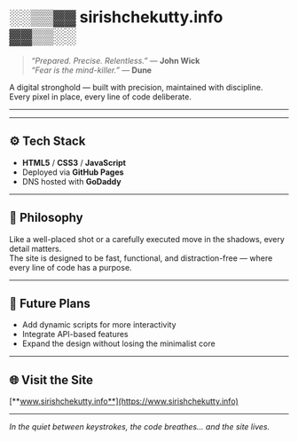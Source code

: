 # ░░▒▒▓▓ sirishchekutty.info ▓▓▒▒░░

> *“Prepared. Precise. Relentless.”* — **John Wick**  
> *“Fear is the mind-killer.”* — **Dune**  

A digital stronghold — built with precision, maintained with discipline.  
Every pixel in place, every line of code deliberate.  

---



---

## ⚙️ Tech Stack  
- **HTML5** / **CSS3** / **JavaScript**  
- Deployed via **GitHub Pages**  
- DNS hosted with **GoDaddy**  

---

## 🎯 Philosophy  
Like a well-placed shot or a carefully executed move in the shadows, every detail matters.  
The site is designed to be fast, functional, and distraction-free — where every line of code has a purpose.  

---

## 🚀 Future Plans  
- Add dynamic scripts for more interactivity  
- Integrate API-based features  
- Expand the design without losing the minimalist core  

---

## 🌐 Visit the Site  
[**www.sirishchekutty.info**](https://www.sirishchekutty.info)  

---

*In the quiet between keystrokes, the code breathes… and the site lives.*  
